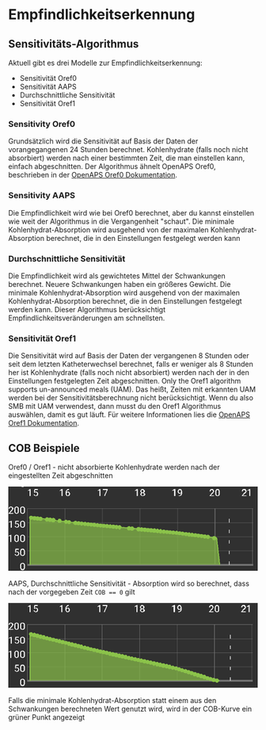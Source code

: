 # Empfindlichkeitserkennung

## Sensitivitäts-Algorithmus

Aktuell gibt es drei Modelle zur Empfindlichkeitserkennung:

* Sensitivität Oref0
* Sensitivität AAPS
* Durchschnittliche Sensitivität
* Sensitivität Oref1

### Sensitivity Oref0

Grundsätzlich wird die Sensitivität auf Basis der Daten der vorangegangenen 24 Stunden berechnet. Kohlenhydrate (falls noch nicht absorbiert) werden nach einer bestimmten Zeit, die man einstellen kann, einfach abgeschnitten. Der Algorithmus ähnelt OpenAPS Oref0, beschrieben in der [OpenAPS Oref0 Dokumentation](https://openaps.readthedocs.io/en/2017-05-21/docs/walkthrough/phase-4/advanced-features.html).

### Sensitivity AAPS

Die Empfindlichkeit wird wie bei Oref0 berechnet, aber du kannst einstellen wie weit der Algorithmus in die Vergangenheit "schaut". Die minimale Kohlenhydrat-Absorption wird ausgehend von der maximalen Kohlenhydrat-Absorption berechnet, die in den Einstellungen festgelegt werden kann

### Durchschnittliche Sensitivität

Die Empfindlichkeit wird als gewichtetes Mittel der Schwankungen berechnet. Neuere Schwankungen haben ein größeres Gewicht. Die minimale Kohlenhydrat-Absorption wird ausgehend von der maximalen Kohlenhydrat-Absorption berechnet, die in den Einstellungen festgelegt werden kann. Dieser Algorithmus berücksichtigt Empfindlichkeitsveränderungen am schnellsten.

### Sensitivität Oref1

Die Sensitivität wird auf Basis der Daten der vergangenen 8 Stunden oder seit dem letzten Katheterwechsel berechnet, falls er weniger als 8 Stunden her ist Kohlenhydrate (falls noch nicht absorbiert) werden nach der in den Einstellungen festgelegten Zeit abgeschnitten. Only the Oref1 algorithm supports un-announced meals (UAM). Das heißt, Zeiten mit erkannten UAM werden bei der Sensitivitätsberechnung nicht berücksichtigt. Wenn du also SMB mit UAM verwendest, dann musst du den Oref1 Algorithmus auswählen, damit es gut läuft. Für weitere Informationen lies die [OpenAPS Oref1 Dokumentation](https://openaps.readthedocs.io/en/latest/docs/Customize-Iterate/autosens.html).

## COB Beispiele

Oref0 / Oref1 - nicht absorbierte Kohlenhydrate werden nach der eingestellten Zeit abgeschnitten

![COB nach oref0](../images/cob_oref0.png)

AAPS, Durchschnittliche Sensitivität - Absorption wird so berechnet, dass nach der vorgegeben Zeit `COB == 0` gilt

![COB nach AAPS](../images/cob_aaps.png)

Falls die minimale Kohlenhydrat-Absorption statt einem aus den Schwankungen berechneten Wert genutzt wird, wird in der COB-Kurve ein grüner Punkt angezeigt
